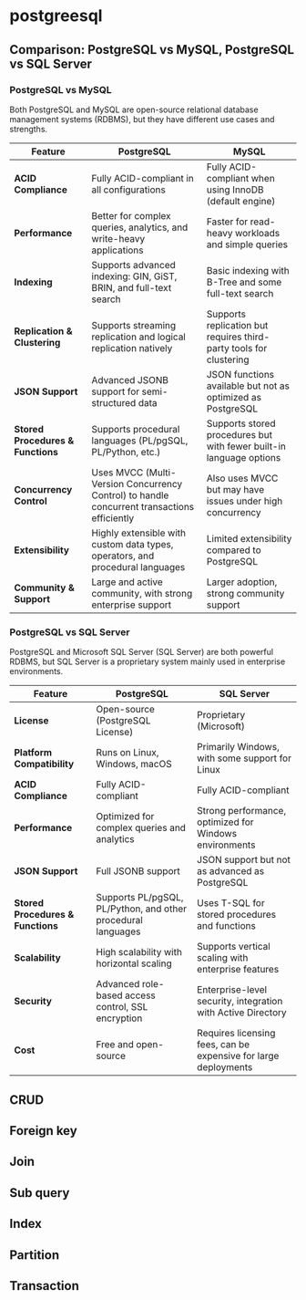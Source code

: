 # postgreesql
## Comparison: PostgreSQL vs MySQL, PostgreSQL vs SQL Server
### PostgreSQL vs MySQL
Both PostgreSQL and MySQL are open-source relational database management systems (RDBMS), but they have different use cases and strengths.

| Feature | PostgreSQL | MySQL |
|---------|--------------|--------------|
| **ACID Compliance** | Fully ACID-compliant in all configurations | Fully ACID-compliant when using InnoDB (default engine) |
| **Performance** | Better for complex queries, analytics, and write-heavy applications | Faster for read-heavy workloads and simple queries |
| **Indexing** | Supports advanced indexing: GIN, GiST, BRIN, and full-text search | Basic indexing with B-Tree and some full-text search |
| **Replication & Clustering** | Supports streaming replication and logical replication natively | Supports replication but requires third-party tools for clustering |
| **JSON Support** | Advanced JSONB support for semi-structured data | JSON functions available but not as optimized as PostgreSQL |
| **Stored Procedures & Functions** | Supports procedural languages (PL/pgSQL, PL/Python, etc.) | Supports stored procedures but with fewer built-in language options |
| **Concurrency Control** | Uses MVCC (Multi-Version Concurrency Control) to handle concurrent transactions efficiently | Also uses MVCC but may have issues under high concurrency |
| **Extensibility** | Highly extensible with custom data types, operators, and procedural languages | Limited extensibility compared to PostgreSQL |
| **Community & Support** | Large and active community, with strong enterprise support | Larger adoption, strong community support |

### PostgreSQL vs SQL Server
PostgreSQL and Microsoft SQL Server (SQL Server) are both powerful RDBMS, but SQL Server is a proprietary system mainly used in enterprise environments.

| Feature | PostgreSQL | SQL Server |
|---------|--------------|--------------|
| **License** | Open-source (PostgreSQL License) | Proprietary (Microsoft) |
| **Platform Compatibility** | Runs on Linux, Windows, macOS | Primarily Windows, with some support for Linux |
| **ACID Compliance** | Fully ACID-compliant | Fully ACID-compliant |
| **Performance** | Optimized for complex queries and analytics | Strong performance, optimized for Windows environments |
| **JSON Support** | Full JSONB support | JSON support but not as advanced as PostgreSQL |
| **Stored Procedures & Functions** | Supports PL/pgSQL, PL/Python, and other procedural languages | Uses T-SQL for stored procedures and functions |
| **Scalability** | High scalability with horizontal scaling | Supports vertical scaling with enterprise features |
| **Security** | Advanced role-based access control, SSL encryption | Enterprise-level security, integration with Active Directory |
| **Cost** | Free and open-source | Requires licensing fees, can be expensive for large deployments |

## CRUD
## Foreign key
## Join
## Sub query
## Index
## Partition
## Transaction